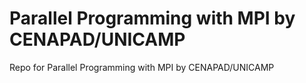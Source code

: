 # Parallel Programming with MPI by CENAPAD/UNICAMP

Repo for Parallel Programming with MPI by CENAPAD/UNICAMP
